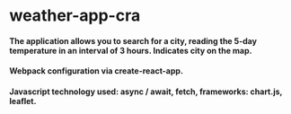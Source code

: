 # weather-app-cra

#### The application allows you to search for a city, reading the 5-day temperature in an interval of 3 hours. Indicates city on the map.

#### Webpack configuration via create-react-app.

#### Javascript technology used: async / await, fetch, frameworks: chart.js, leaflet.

